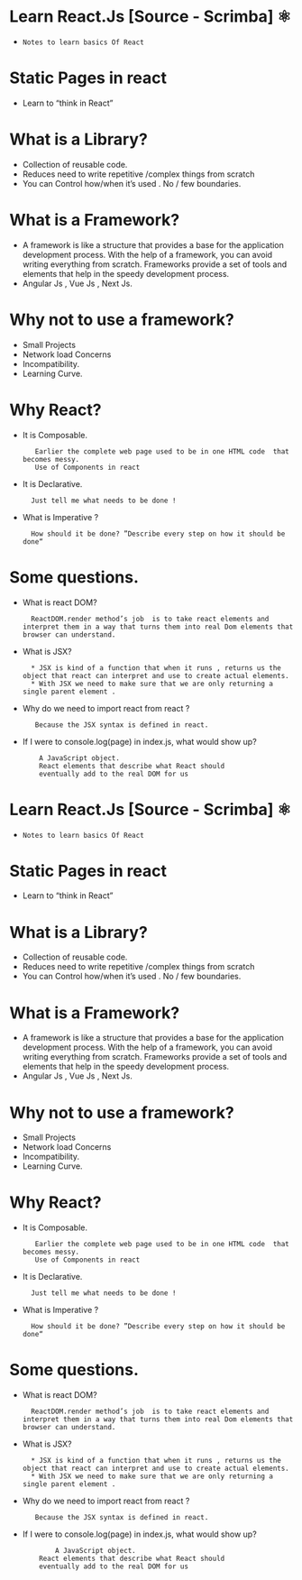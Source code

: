
# Learn React.Js  [Source - Scrimba] ⚛

 *     Notes to learn basics Of React
 

#  Static Pages in react

*  Learn to “think in React”

#  What is a Library?
* Collection of reusable  code.
* Reduces need to write repetitive /complex things from scratch
* You can  Control how/when it’s used . No / few boundaries.

# What is a Framework?
* A framework is like a structure that provides a base for the application development process. With the help of a framework, you can avoid writing everything from scratch. Frameworks provide a set of tools and elements that help in the speedy development process.
* Angular Js , Vue Js ,  Next Js.    

# Why not to use a framework?
* Small Projects
* Network load Concerns
* Incompatibility.
* Learning Curve.

#  Why React?	
* It is Composable.
    
         Earlier the complete web page used to be in one HTML code  that becomes messy.
         Use of Components in react
     
* It is Declarative.

        Just tell me what needs to be done !
* What is Imperative ?

        How should it be done? ”Describe every step on how it should be done“
# Some questions.
* What is react DOM?

        ReactDOM.render method’s job  is to take react elements and interpret them in a way that turns them into real Dom elements that browser can understand.
* What is JSX?

        * JSX is kind of a function that when it runs , returns us the object that react can interpret and use to create actual elements. 
        * With JSX we need to make sure that we are only returning a single parent element .

* Why do we need to import react from react ?
       
         Because the JSX syntax is defined in react.   
 

*   If I were to console.log(page) in index.js, what would show up?
                

            A JavaScript object.
            React elements that describe what React should
            eventually add to the real DOM for us

        





# Learn React.Js  [Source - Scrimba] ⚛

 *     Notes to learn basics Of React
 

#  Static Pages in react

*  Learn to “think in React”

#  What is a Library?
* Collection of reusable  code.
* Reduces need to write repetitive /complex things from scratch
* You can  Control how/when it’s used . No / few boundaries.

# What is a Framework?
* A framework is like a structure that provides a base for the application development process. With the help of a framework, you can avoid writing everything from scratch. Frameworks provide a set of tools and elements that help in the speedy development process.
* Angular Js , Vue Js ,  Next Js.    

# Why not to use a framework?
* Small Projects
* Network load Concerns
* Incompatibility.
* Learning Curve.

#  Why React?	
* It is Composable.
    
         Earlier the complete web page used to be in one HTML code  that becomes messy.
         Use of Components in react
     
* It is Declarative.

        Just tell me what needs to be done !
* What is Imperative ?

        How should it be done? ”Describe every step on how it should be done“
# Some questions.
* What is react DOM?

        ReactDOM.render method’s job  is to take react elements and interpret them in a way that turns them into real Dom elements that browser can understand.
* What is JSX?

        * JSX is kind of a function that when it runs , returns us the object that react can interpret and use to create actual elements. 
        * With JSX we need to make sure that we are only returning a single parent element .

* Why do we need to import react from react ?
       
         Because the JSX syntax is defined in react.   
 

*   If I were to console.log(page) in index.js, what would show up?
    

                A JavaScript object. 
            React elements that describe what React should
            eventually add to the real DOM for us

        




